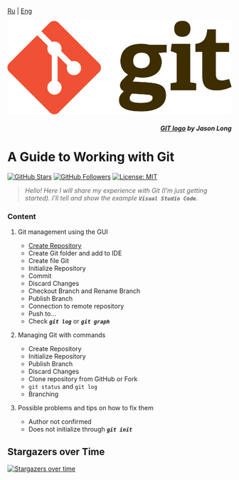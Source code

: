 [Ru](/readme.md) | [Eng](/readme_en.md)

![](assets/Git_Logo_full.png)
<div align="right">

##### _[GIT logo](https://git-scm.com/downloads/logos) by Jason Long_

</div>

# A Guide to Working with Git

[![GitHub Stars](https://img.shields.io/github/stars/dimachque/Guide-to-Git-HW-01?style=social)](https://github.com/dimachque/Guide-to-Git-HW-01)
[![GitHub Followers](https://img.shields.io/github/followers/dimachque?style=social)](https://github.com/dimachque)
[![License: MIT](https://img.shields.io/badge/License-MIT-blue.svg)](https://opensource.org/licenses/MIT)

>_Hello! Here I will share my experience with Git (I’m just getting started). I’ll tell and show the example **`Visual Studio Code`**._

### Content
1. Git management using the GUI
    * [Create Repository](./create%20repository_en.md)
    * Create Git folder and add to IDE
    * Create file Git
    * Initialize Repository
    * Commit
    * Discard Changes
    * Checkout Branch and Rename Branch
    * Publish Branch
    * Connection to remote repository
    * Push to...
    * Check **_`git log`_** or **_`git graph`_**

2. Managing Git with commands
    * Create Repository
    * Initialize Repository
    * Publish Branch
    * Discard Changes
    * Clone repository from GitHub or Fork
    * `git status` and `git log`
    * Branching

3. Possible problems and tips on how to fix them
    * Author not confirmed
    * Does not initialize through **_`git init`_**

## Stargazers over Time

[![Stargazers over time](https://starchart.cc/dimachque/Guide-to-Git-HW-01.svg?variant=adaptive)](https://starchart.cc/dimachque/Guide-to-Git-HW-01)
